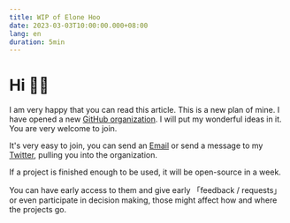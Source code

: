 ```yaml
---
title: WIP of Elone Hoo
date: 2023-03-03T10:00:00.000+08:00
lang: en
duration: 5min
---
```


# Hi 👋🏼

I am very happy that you can read this article. This is a new plan of mine. I have opened a new [<span i-simple-icons-github /> GitHub organization](https://github.com/wip-elonehoo). I will put my wonderful ideas in it. You are very welcome to join.

It's very easy to join, you can send an [<span i-cib-minutemailer /> Email](mailto:hi@elonehoo.me) or send a message to my [<span i-simple-icons-twitter /> Twitter](https://twitter.com/elonehoo), pulling you into the organization.

If a project is finished enough to be used, it will be open-source in a week.

You can have early access to them and give early 「feedback / requests」 or even participate in decision making, those might affect how and where the projects go.

